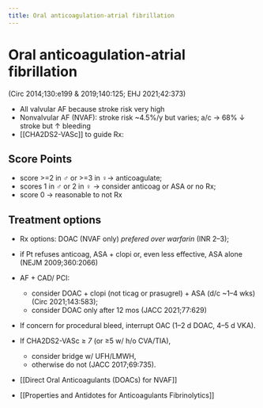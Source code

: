 ```yaml
---
title: Oral anticoagulation-atrial fibrillation
---
```


# Oral anticoagulation-atrial fibrillation

(Circ 2014;130:e199 & 2019;140:125; EHJ 2021;42:373)

- All valvular AF because stroke risk very high
- Nonvalvular AF (NVAF): stroke risk ~4.5%/y but varies; a/c → 68% ↓ stroke but ↑ bleeding
- [[CHA2DS2-VASc]] to guide Rx:

## Score Points

- score >=2 in ♂ or >=3 in ♀→ anticoagulate;
- scores 1 in ♂ or 2 in ♀ → consider anticoag or ASA or no Rx;
- score 0 → reasonable to not Rx

## Treatment options

- Rx options: DOAC (NVAF only) _prefered over warfarin_ (INR 2–3);
- if Pt refuses anticoag, ASA + clopi or, even less effective, ASA alone (NEJM 2009;360:2066)
- AF + CAD/ PCI:
  - consider DOAC + clopi (not ticag or prasugrel) + ASA (d/c ~1–4 wks) (Circ 2021;143:583);
  - consider DOAC only after 12 mos (JACC 2021;77:629)
- If concern for procedural bleed, interrupt OAC (1–2 d DOAC, 4–5 d VKA).
- If CHA2DS2-VASc ≥ _7_ (or ≥5 w/ h/o CVA/TIA),

  - consider bridge w/ UFH/LMWH,
  - otherwise do not (JACC 2017;69:735).

- [[Direct Oral Anticoagulants (DOACs) for NVAF]]
- [[Properties and Antidotes for Anticoagulants Fibrinolytics]]
